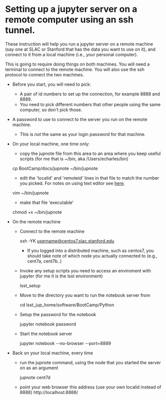 # Setting up a jupyter server on a remote computer using an ssh tunnel.

These instruction will help you run a jupyter server on a remote
machine (say one at SLAC or Stanford that has the data you want to use
on it), and connect to it from a local machine (i.e., your personal
computer).

This is going to require doing things on both machines.  You will need
a terminal to connect to the remote machine.  You will also use the
ssh protocol to connect the two machines.

- Before you start, you will need to pick:
  - A pair of id numbers to set up the connection, for example 8888
  and 8889.
   - You need to pick different numbers that other people using the
   same computer, so don't pick those.
- A password to use to connect to the server you run on the remote
machine.
  - This is *not* the same as your login password for that machine.

- On your local machine, one time only:
   - copy the jupnote file from this area to an area where you keep
   useful scripts (for me that is ~/bin, aka /Users/echarles/bin)
   
   cp BootCamp/docs/jupnote ~/bin/jupnote

   - edit the 'localid' and 'remoteid' lines in that file to match the
     number you picked.  For notes on using text editor see
     [here](text_editors.md).
    
   vim ~/bin/jupnote
   
    - make that file 'executable'
    
    chmod +x ~/bin/jupnote

- On the remote machine
  - Connect to the remote machine
  
    ssh -YK username@centos7.slac.stanford.edu
    
    - If you logged into a distributed machine, such as
      centos7, you should take note of which node you actually connected
      to (e.g., cent7a, cent7b..)
      
  - Invoke any setup scripts you need to access an enviroment with jupyter (for me it is the lsst environment) 

    lsst_setup
    
  - Move to the directory you want to run the notebook server from

    cd lsst_jup_home/software/BootCamp/Python

  - Setup the password for the notebook

    jupyter notebook password
    
  - Start the notebook server
  
    jupyter notebook --no-browser --port=8889

- Back on your local machine, every time
  - run the jupnote command, using the node that you started the
    server on as an argument

    jupnote cent7d
  - point your web browser this address (use your own localid instead
    of 8888) http://localhost:8888/






